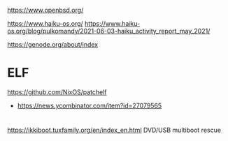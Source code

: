 https://www.openbsd.org/

https://www.haiku-os.org/
https://www.haiku-os.org/blog/pulkomandy/2021-06-03-haiku_activity_report_may_2021/

https://genode.org/about/index

# ELF
https://github.com/NixOS/patchelf
* https://news.ycombinator.com/item?id=27079565


#
https://ikkiboot.tuxfamily.org/en/index_en.html DVD/USB multiboot rescue